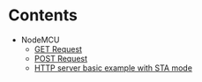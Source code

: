 

# Contents 

* NodeMCU
    * [GET Request](/nodemcu/get_request.ino)
    * [POST Request](/nodemcu/get_request.ino)
    * [HTTP server basic example with STA mode](/nodemcu/web-server/)
